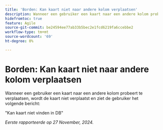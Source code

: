 ```yaml
---
title: 'Borden: Kan kaart niet naar andere kolom verplaatsen'
description: Wanneer een gebruiker een kaart naar een andere kolom probeert te verplaatsen, wordt de kaart niet verplaatst en ziet de gebruiker een bericht.
hidefromtoc: true
feature: Agile
source-git-commit: be24594ee77ab33b5bec2e1fcd6219fa6ccebbe2
workflow-type: tm+mt
source-wordcount: '69'
ht-degree: 0%

---
```



# Borden: Kan kaart niet naar andere kolom verplaatsen

Wanneer een gebruiker een kaart naar een andere kolom probeert te verplaatsen, wordt de kaart niet verplaatst en ziet de gebruiker het volgende bericht:

&quot;Kan kaart niet vinden in DB&quot;

_Eerste rapporteerde op 27 November, 2024._
